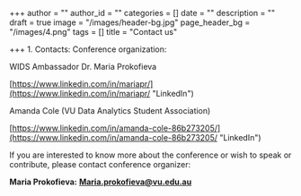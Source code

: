 +++
author = ""
author_id = ""
categories = []
date = ""
description = ""
draft = true
image = "/images/header-bg.jpg"
page_header_bg = "/images/4.png"
tags = []
title = "Contact us"

+++
1\. Contacts: Conference organization: 

WIDS Ambassador Dr. Maria Prokofieva

[https://www.linkedin.com/in/mariapr/](https://www.linkedin.com/in/mariapr/ "LinkedIn")

 Amanda Cole (VU Data Analytics Student Association) 

[https://www.linkedin.com/in/amanda-cole-86b273205/](https://www.linkedin.com/in/amanda-cole-86b273205/ "LinkedIn")

If you are interested to know more about the conference or wish to speak or contribute, please contact conference organizer:

 **Maria Prokofieva:** **Maria.prokofieva@vu.edu.au**